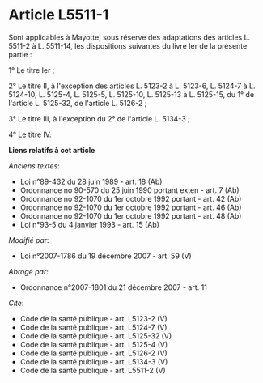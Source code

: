# Article L5511-1

Sont applicables à Mayotte, sous réserve des adaptations des articles L. 5511-2 à L. 5511-14, les dispositions suivantes du
livre Ier de la présente partie : 

1° Le titre Ier ; 

2° Le titre II, à l'exception des articles L. 5123-2 à L. 5123-6, L. 5124-7 à L. 5124-10, L. 5125-4, L. 5125-5, L. 5125-10,
L. 5125-13 à L. 5125-15, du 1° de l'article L. 5125-32, de l'article L. 5126-2 ; 

3° Le titre III, à l'exception du 2° de l'article L. 5134-3 ; 

4° Le titre IV.

**Liens relatifs à cet article**

_Anciens textes_:

  - Loi n°89-432 du 28 juin 1989 - art. 18 (Ab)
  - Ordonnance no 90-570 du 25 juin 1990 portant exten - art. 7 (Ab)
  - Ordonnance no 92-1070 du 1er octobre 1992 portant  - art. 42 (Ab)
  - Ordonnance no 92-1070 du 1er octobre 1992 portant  - art. 46 (Ab)
  - Ordonnance no 92-1070 du 1er octobre 1992 portant  - art. 48 (Ab)
  - Loi n°93-5 du 4 janvier 1993 - art. 15 (Ab)

_Modifié par_:

  - Loi n°2007-1786 du 19 décembre 2007 - art. 59 (V)

_Abrogé par_:

  - Ordonnance n°2007-1801 du 21 décembre 2007 - art. 11

_Cite_:

  - Code de la santé publique - art. L5123-2 (V)
  - Code de la santé publique - art. L5124-7 (V)
  - Code de la santé publique - art. L5125-32 (V)
  - Code de la santé publique - art. L5125-4 (V)
  - Code de la santé publique - art. L5126-2 (V)
  - Code de la santé publique - art. L5134-3 (V)
  - Code de la santé publique - art. L5511-2 (V)
